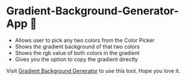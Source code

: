 # Gradient-Background-Generator-App 🤗
- Allows user to pick any two colors from the Color Picker
- Shows the gradient background of that two colors
- Shows the rgb value of both colors in the gradient
- Gives you the option to copy the gradient directly

Visit [Gradient Background Generator](https://justehmadsaeed.github.io/Gradient-Background-Generator-App/) to use this tool, Hope you love it.
